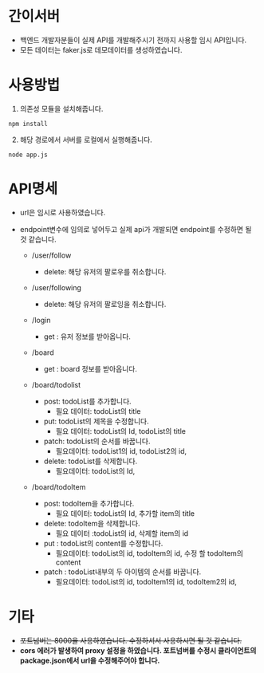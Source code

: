 # 간이서버

- 백엔드 개발자분들이 실제 API를 개발해주시기 전까지 사용할 임시 API입니다.
- 모든 데이터는 faker.js로 데모데이터를 생성하였습니다.

# 사용방법

1. 의존성 모듈을 설치해줍니다.

```
npm install
```

2. 해당 경로에서 서버를 로컬에서 실행해줍니다.

```
node app.js
```

# API명세

- url은 임시로 사용하였습니다.
- endpoint변수에 임의로 넣어두고 실제 api가 개발되면 endpoint를 수정하면 될 것 같습니다.

  - /user/follow
    - delete: 해당 유저의 팔로우를 취소합니다.
  - /user/following

    - delete: 해당 유저의 팔로잉을 취소합니다.

  - /login
    - get : 유저 정보를 받아옵니다.
  - /board
    - get : board 정보를 받아옵니다.
  - /board/todolist
    - post: todoList를 추가합니다.
      - 필요 데이터: todoList의 title
    - put: todoList의 제목을 수정합니다.
      - 필요 데이터: todoList의 Id, todoList의 title
    - patch: todoList의 순서를 바꿉니다.
      - 필요데이터: todoList1의 id, todoList2의 id,
    - delete: todoList를 삭제합니다.
      - 필요데이터: todoList의 Id,
  - /board/todoItem
    - post: todoItem을 추가합니다.
      - 필요 데이터: todoList의 Id, 추가할 item의 title
    - delete: todoItem을 삭제합니다.
      - 필요 데이터 :todoList의 id, 삭제할 item의 id
    - put : todoList의 content를 수정합니다.
      - 필요데이터: todoList의 id, todoItem의 id, 수정 할 todoItem의 content
    - patch : todoList내부의 두 아이템의 순서를 바꿉니다.
      - 필요데이터: todoList의 id, todoItem1의 id, todoItem2의 id,

# 기타

- <del>포트넘버는 8000을 사용하였습니다. 수정하셔서 사용하시면 될 것 같습니다.</del>
- <strong>cors 에러가 발생하여 proxy 설정을 하였습니다. 포트넘버를 수정시 클라이언트의 package.json에서 url을 수정해주어야 합니다.</strong>
